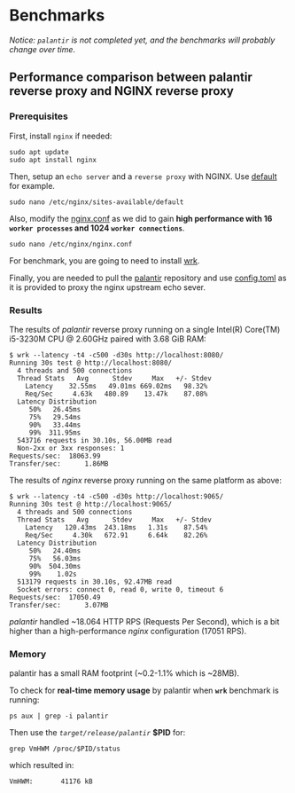 # Benchmarks

*Notice: `palantir` is not completed yet, and the benchmarks will probably change over time*.

## Performance comparison between palantir reverse proxy and NGINX reverse proxy

### Prerequisites

First, install `nginx` if needed:

```shell
sudo apt update
sudo apt install nginx
```

Then, setup an `echo server` and a `reverse proxy` with NGINX. Use [default](../benches/default) for example.

```shell
sudo nano /etc/nginx/sites-available/default
```

Also, modify the [nginx.conf](../benches/nginx.conf) as we did to gain **high
performance with 16 `worker processes` and 1024 `worker connections`**.

```shell
sudo nano /etc/nginx/nginx.conf
```

For benchmark, you are going to need to install [wrk](<https://github.com/wg/wrk/wiki/Installing-Wrk-on-Linux>).

Finally, you are needed to pull the [palantir](<https://github.com/AASAAM/palantir>)
 repository and use [config.toml](../config.toml)
as it is provided to proxy the nginx upstream echo sever.

### Results

The results of *palantir* reverse proxy running on a single Intel(R) Core(TM)
i5-3230M CPU @ 2.60GHz paired with 3.68 GiB RAM:

```shell
$ wrk --latency -t4 -c500 -d30s http://localhost:8080/
Running 30s test @ http://localhost:8080/
  4 threads and 500 connections
  Thread Stats   Avg      Stdev     Max   +/- Stdev
    Latency    32.55ms   49.01ms 669.02ms   98.32%
    Req/Sec     4.63k   480.89    13.47k    87.08%
  Latency Distribution
     50%   26.45ms
     75%   29.54ms
     90%   33.44ms
     99%  311.95ms
  543716 requests in 30.10s, 56.00MB read
  Non-2xx or 3xx responses: 1
Requests/sec:  18063.99
Transfer/sec:      1.86MB

```

The results of *nginx* reverse proxy running on the same platform as above:

```shell
$ wrk --latency -t4 -c500 -d30s http://localhost:9065/
Running 30s test @ http://localhost:9065/
  4 threads and 500 connections
  Thread Stats   Avg      Stdev     Max   +/- Stdev
    Latency   120.43ms  243.18ms   1.31s    87.54%
    Req/Sec     4.30k   672.91     6.64k    82.26%
  Latency Distribution
     50%   24.40ms
     75%   56.03ms
     90%  504.30ms
     99%    1.02s
  513179 requests in 30.10s, 92.47MB read
  Socket errors: connect 0, read 0, write 0, timeout 6
Requests/sec:  17050.49
Transfer/sec:      3.07MB
```

*palantir* handled ~18.064 HTTP RPS (Requests Per Second), which is a bit higher
than a high-performance *nginx* configuration (17051 RPS).

### Memory

palantir has a small RAM footprint (~0.2-1.1% which is ~28MB). 

To check for **real-time memory usage** by palantir when **`wrk`** benchmark is running:

```shell
ps aux | grep -i palantir
```

Then use the *`target/release/palantir`* **$PID** for:

```shell
grep VmHWM /proc/$PID/status
```

which resulted in:

```shell
VmHWM:       41176 kB
```
